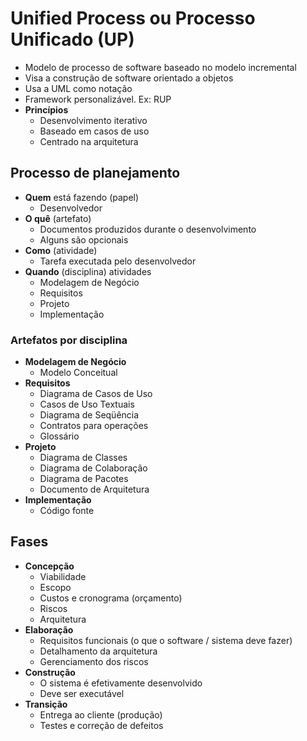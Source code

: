 # Unified Process ou Processo Unificado (UP)

- Modelo de processo de software baseado no modelo incremental
- Visa a construção de software orientado a objetos
- Usa a UML como notação
- Framework personalizável. Ex: RUP
- **Princípios**
  - Desenvolvimento iterativo
  - Baseado em casos de uso
  - Centrado na arquitetura

## Processo de planejamento

- **Quem** está fazendo (papel)
  - Desenvolvedor
- **O quê** (artefato)
  - Documentos produzidos durante o desenvolvimento
  - Alguns são opcionais
- **Como** (atividade)
  - Tarefa executada pelo desenvolvedor
- **Quando** (disciplina) atividades
  - Modelagem de Negócio
  - Requisitos
  - Projeto
  - Implementação

### Artefatos por disciplina

- **Modelagem de Negócio**
  - Modelo Conceitual
- **Requisitos**
  - Diagrama de Casos de Uso
  - Casos de Uso Textuais
  - Diagrama de Seqüência
  - Contratos para operações
  - Glossário
- **Projeto**
  - Diagrama de Classes
  - Diagrama de Colaboração
  - Diagrama de Pacotes
  - Documento de Arquitetura
- **Implementação**
  - Código fonte

## Fases

- **Concepção**
  - Viabilidade
  - Escopo
  - Custos e cronograma (orçamento)
  - Riscos
  - Arquitetura
- **Elaboração**
  - Requisitos funcionais (o que o software / sistema deve fazer) 
  - Detalhamento da arquitetura
  - Gerenciamento dos riscos
- **Construção**
  - O sistema é efetivamente desenvolvido
  - Deve ser executável
- **Transição**
  - Entrega ao cliente (produção)
  - Testes e correção de defeitos
